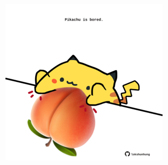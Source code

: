 <!-- built at 01/12/2021, 04:07:29 UTC -->
<p align="center">
  <img width="500" height="500" src="./ReadmeImage.svg">
</p>

